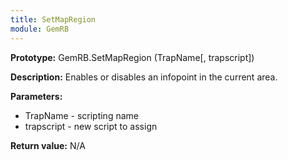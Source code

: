 ```yaml
---
title: SetMapRegion
module: GemRB
---
```


**Prototype:** GemRB.SetMapRegion (TrapName[, trapscript])

**Description:** Enables or disables an infopoint in the current area.

**Parameters:** 
  * TrapName - scripting name
  * trapscript - new script to assign

**Return value:** N/A

